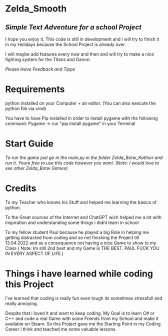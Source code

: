 # Zelda_Smooth

## *Simple Text Adventure for a school Project*

I hope you enjoy it. This code is still in development and i will try to finish it in my Holidays because the School Project is already over.

I will maybe add features every now and then and will try to make a nice fighting system for the Titans and Ganon.


*Please leave Feedback and Tipps*

# Requirements
python installed on your Computer + an editor. (You can also execute the python file via cmd)

You have to have Pip installed in order to install pygame with the following command:
    Pygame -> run "pip install pygame" in your Terminal
# Start Guide

*To run the game just go in the main.py in the folder Zelda_Botw_Kattner and run it.
Youre free to use this code however you want. (Note: I would love to see other Zelda_Botw Games)*

# Credits

To my Teacher who knows his Stuff and helped me learning the basics of python.

To the Great sources of the Internet and ChatGPT wich helped me a lot with inspiration and understanding some things i didnt learn in school

To my fellow student Paul because he played a big Role in helping me getting distracted from coding and so not finishing the Project till 13.04.2022 and as a consequence not having a nice Game to show to my Class ( Note: Im still 2nd best and my Game is THE BEST. PAUL FUCK YOU IN EVERY ASPECT OF LIFE.)

# Things i have learned while coding this Project

I've learned that coding is really fun even tough its sometimes stressfull and really annoying.

Despite that i loved it and want to keep coding. My Goal is to learn C# or C++ and code a real Game with some Friends from my School and make it available on Steam. So this Project gave me the Starting Point in my Coding Career i think and teached me some valuable lessons.

